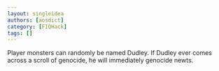 ```yaml
---
layout: singleidea
authors: [aosdict]
category: [FIQHack]
tags: []
---
```

Player monsters can randomly be named Dudley. If Dudley ever comes across a scroll of genocide, he will immediately genocide newts.
